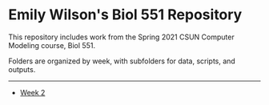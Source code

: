 # Emily Wilson's Biol 551 Repository

This repository includes work from the Spring 2021 CSUN Computer Modeling course, Biol 551.

Folders are organized by week, with subfolders for data, scripts, and outputs. 

***

* [Week 2](https://github.com/Biol551-CSUN/Wilson/tree/main/Week_2)
